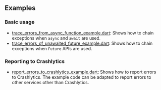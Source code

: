 ## Examples

### Basic usage

- [trace_errors_from_async_function_example.dart](trace_errors_from_async_function_example.dart):
Shows how to chain exceptions when `async` and `await` are used.
- [trace_errors_of_unawaited_future_example.dart](trace_errors_of_unawaited_future_example.dart):
Shows how to chain exceptions when `Future` APIs are used.

### Reporting to Crashlytics

- [report_errors_to_crashlytics_example.dart](report_errors_to_crashlytics_example.dart): Shows how to
report errors to Crashlytics. The example code can be adapted to report errors to other services
other than Crashlytics.